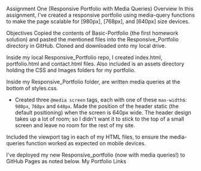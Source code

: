 Assignment One (Responsive Portfolio with Media Queries)
Overview
In this assignment, I've created a responsive portfolio using media-query functions to make the page scalable for [980px], [768px], and [640px] size devices.

Objectives
Copied the contents of Basic-Portfolio (the first homework solution) and pasted the mentioned files into the Responsive_Portfolio directory in GitHub. Cloned and downloaded onto my local drive.

Inside my local Responsive_Portfolio repo, I created index.html, portfolio.html and contact.html files. Also included is an assets directory holding the CSS and Images folders for my portfolio.

Inside my Responsive_Portfolio folder, are written media queries at the bottom of styles.css.

* Created three `@media screen` tags, each with one of these `max-width`s: `980px`, `768px` and `640px`.
Made the position of the header static (the default positioning) when the screen is 640px wide. The header design takes up a lot of room; so I didn't want it to stick to the top of a small screen and leave no room for the rest of my site.

Included the viewport tag in each of my HTML files, to ensure the media-queries function worked as expected on mobile devices.

I've deployed my new Responsive_portfolio (now with media queries!) to GitHub Pages as noted below.
My Portfolio Links

